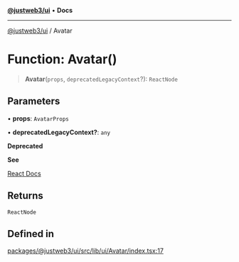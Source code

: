 [**@justweb3/ui**](../README.md) • **Docs**

***

[@justweb3/ui](../globals.md) / Avatar

# Function: Avatar()

> **Avatar**(`props`, `deprecatedLegacyContext`?): `ReactNode`

## Parameters

• **props**: `AvatarProps`

• **deprecatedLegacyContext?**: `any`

**Deprecated**

**See**

[React Docs](https://legacy.reactjs.org/docs/legacy-context.html#referencing-context-in-lifecycle-methods)

## Returns

`ReactNode`

## Defined in

[packages/@justweb3/ui/src/lib/ui/Avatar/index.tsx:17](https://github.com/JustaName-id/JustaName-sdk/blob/dc845c10af242e3ca87d95ef392516ac0bfa8b95/packages/@justweb3/ui/src/lib/ui/Avatar/index.tsx#L17)
